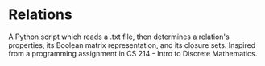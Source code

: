 # Relations
A Python script which reads a .txt file, then determines a relation's properties, its Boolean matrix representation, and its closure sets.
Inspired from a programming assignment in CS 214 - Intro to Discrete Mathematics.
